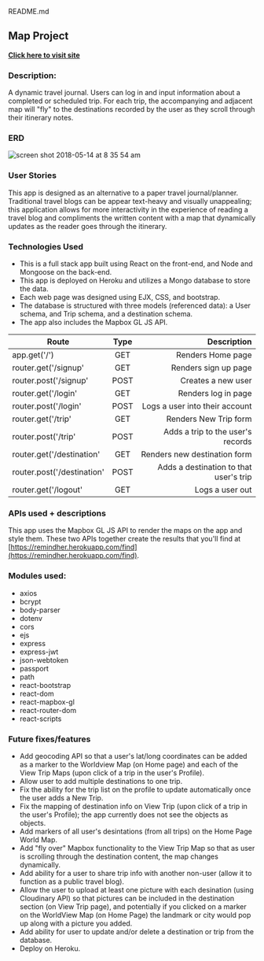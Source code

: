 README.md

## Map Project

**[Click here to visit site](#)**

### Description:

A dynamic travel journal. Users can log in and input information about a completed or scheduled trip. For each trip, the accompanying and adjacent map will "fly" to the destinations recorded by the user as they scroll through their itinerary notes.


### ERD
![screen shot 2018-05-14 at 8 35 54 am](https://user-images.githubusercontent.com/13025907/40007547-f03fd7d8-5751-11e8-9de3-28c56d05a235.png)

### User Stories

This app is designed as an alternative to a paper travel journal/planner. Traditional travel blogs can be appear text-heavy and visually unappealing; this application allows for more interactivity in the experience of reading a travel blog and compliments the written content with a map that dynamically updates as the reader goes through the itinerary.

### Technologies Used

-   This is a full stack app built using React on the front-end, and Node and Mongoose on the back-end.
-   This app is deployed on Heroku and utilizes a Mongo database to store the data.
-   Each web page was designed using EJX, CSS, and bootstrap.
-   The database is structured with three models (referenced data): a User schema, and Trip schema, and a destination schema.
-   The app also includes the Mapbox GL JS API.

| Route        | Type           | Description  |
| ------------- |:-------------:| -----:|
| app.get('/') | GET | Renders Home page|
| router.get('/signup'   | GET      |   Renders sign up page |
| router.post('/signup'   | POST      |   Creates a new user |
| router.get('/login'   | GET      |   Renders log in page |
| router.post('/login'   | POST      |   Logs a user into their account |
| router.get('/trip'   | GET      |   Renders New Trip form |
| router.post('/trip'   | POST      |   Adds a trip to the user's records |
| router.get('/destination'   | GET      |   Renders new destination form |
| router.post('/destination'   | POST      |   Adds a destination to that user's trip |
| router.get('/logout'   | GET      |   Logs a user out |


### APIs used + descriptions

This app uses the Mapbox GL JS API to render the maps on the app and style them. These two APIs together create the results that you'll find at  [https://remindher.herokuapp.com/find](https://remindher.herokuapp.com/find).

### Modules used:

-   axios
-   bcrypt
-   body-parser
-   dotenv
-   cors
-   ejs
-   express
-   express-jwt
-   json-webtoken
-   passport
-   path
-   react-bootstrap
-   react-dom
-   react-mapbox-gl
-   react-router-dom
-   react-scripts

### Future fixes/features

-  Add geocoding API so that a user's lat/long coordinates can be added as a marker to the Worldview Map (on Home page) and each of the View Trip Maps (upon click of a trip in the user's Profile).
-  Allow user to add multiple destinations to one trip.
- Fix the ability for the trip list on the profile to update automatically once the user adds a New Trip.
- Fix the mapping of destination info on View Trip (upon click of a trip in the user's Profile); the app currently does not see the objects as objects.
- Add markers of all user's desintations (from all trips) on the Home Page World Map.
- Add "fly over" Mapbox functionality to the View Trip Map so that as user is scrolling through the destination content, the map changes dynamically.
- Add ability for a user to share trip info with another non-user (allow it to function as a public travel blog).
- Allow the user to upload at least one picture with each desination (using Cloudinary API) so that pictures can be included in the destination section (on View Trip page), and potentially if you clicked on a marker on the WorldView Map (on Home Page) the landmark or city would pop up along with a picture you added.
- Add ability for user to update and/or delete a destination or trip from the database.
- Deploy on Heroku.

